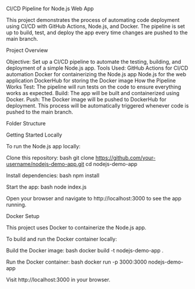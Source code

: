 CI/CD Pipeline for Node.js Web App

This project demonstrates the process of automating code deployment using CI/CD with GitHub Actions, Node.js, and Docker. The pipeline is set up to build, test, and deploy the app every time changes are pushed to the main branch.

Project Overview

Objective: Set up a CI/CD pipeline to automate the testing, building, and deployment of a simple Node.js app.
Tools Used:
GitHub Actions for CI/CD automation
Docker for containerizing the Node.js app
Node.js for the web application
DockerHub for storing the Docker image How the Pipeline Works
Test: The pipeline will run tests on the code to ensure everything works as expected.
Build: The app will be built and containerized using Docker.
Push: The Docker image will be pushed to DockerHub for deployment.
This process will be automatically triggered whenever code is pushed to the main branch.

Folder Structure

Getting Started Locally

To run the Node.js app locally:

Clone this repository: bash git clone https://github.com/your-username/nodejs-demo-app.git cd nodejs-demo-app

Install dependencies: bash npm install

Start the app: bash node index.js

Open your browser and navigate to http://localhost:3000 to see the app running.

Docker Setup

This project uses Docker to containerize the Node.js app.

To build and run the Docker container locally:

Build the Docker image: bash docker build -t nodejs-demo-app .

Run the Docker container: bash docker run -p 3000:3000 nodejs-demo-app

Visit http://localhost:3000 in your browser.
